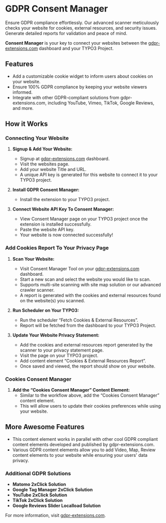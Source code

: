 # GDPR Consent Manager

Ensure GDPR compliance effortlessly. Our advanced scanner meticulously checks your website for cookies, external resources, and security issues. Generate detailed reports for validation and peace of mind.

**Consent Manager** is your key to connect your websites between the [gdpr-extensions.com](https://gdpr-extensions.com) dashboard and your TYPO3 Project. 

## Features

- Add a customizable cookie widget to inform users about cookies on your website.
- Ensure 100% GDPR compliance by keeping your website viewers informed.
- Integrate with other GDPR-compliant solutions from gdpr-extensions.com, including YouTube, Vimeo, TikTok, Google Reviews, and more.

## How it Works

### Connecting Your Website

1. **Signup & Add Your Website:**
   - Signup at [gdpr-extensions.com](https://gdpr-extensions.com) dashboard.
   - Visit the websites page.
   - Add your website Title and URL.
   - A unique API key is generated for this website to connect it to your TYPO3 project.

2. **Install GDPR Consent Manager:**
   - Install the extension to your TYPO3 project.

3. **Connect Website API Key To Consent Manager:**
   - View Consent Manager page on your TYPO3 project once the extension is installed successfully.
   - Paste the website API key.
   - Your website is now connected successfully!

### Add Cookies Report To Your Privacy Page

1. **Scan Your Website:**
   - Visit Consent Manager Tool on your [gdpr-extensions.com](https://gdpr-extensions.com) dashboard.
   - Start a new scan and select the website you would like to scan.
   - Supports multi-site scanning with site map solution or our advanced crawler scanner.
   - A report is generated with the cookies and external resources found on the website(s) you scanned.

2. **Run Scheduler on Your TYPO3:**
   - Run the scheduler “Fetch Cookies & External Resources”.
   - Report will be fetched from the dashboard to your TYPO3 Project.

3. **Update Your Website Privacy Statement:**
   - Add the cookies and external resources report generated by the scanner to your privacy statement page.
   - Visit the page on your TYPO3 project.
   - Add content element “Cookies & External Resources Report”.
   - Once saved and viewed, the report should show on your website.

### Cookies Consent Manager

1. **Add the “Cookies Consent Manager” Content Element:**
   - Similar to the workflow above, add the “Cookies Consent Manager” content element.
   - This will allow users to update their cookies preferences while using your website.

## More Awesome Features

- This content element works in parallel with other cool GDPR compliant content elements developed and published by gdpr-extensions.com.
- Various GDPR content elements allow you to add Video, Map, Review content elements to your website while ensuring your users' data privacy.

### Additional GDPR Solutions

- **Matomo 2xClick Solution**
- **Google Tag Manager 2xClick Solution**
- **YouTube 2xClick Solution**
- **TikTok 2xClick Solution**
- **Google Reviews Slider Localload Solution**

For more information, visit [gdpr-extensions.com](https://gdpr-extensions.com).
